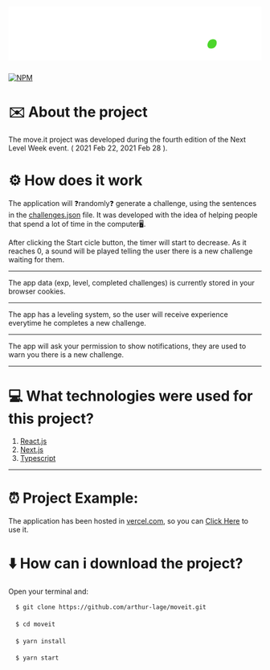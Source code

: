<h1 align=center><img src="https://github.com/arthur-lage/moveit/blob/main/assets/logo.svg" /></h1>

[![NPM](https://img.shields.io/npm/l/react)](https://github.com/arthur-lage/moveit/blob/main/LICENSE)

# ✉️ About the project

The move.it project was developed during the fourth edition of the Next Level Week event. ( 2021 Feb 22, 2021 Feb 28 ).

# ⚙️ How does it work

The application will ❓randomly❓ generate a challenge, using the sentences in the [challenges.json](https://github.com/arthur-lage/moveit/blob/main/challenges.json) file.
It was developed with the idea of helping people that spend a lot of time in the computer🖥️. 

After clicking the Start cicle button, the timer will start to decrease. As it reaches 0, a sound will be played telling the user there is a new challenge waiting for them.

---

The app data (exp, level, completed challenges) is currently stored in your browser cookies.

---

The app has a leveling system, so the user will receive experience everytime he completes a new challenge.

---

The app will ask your permission to show notifications, they are used to warn you there is a new challenge.

---

# 💻 What technologies were used for this project?

1. [React.js](https://reactjs.org)
2. [Next.js](https://nextjs.org)
3. [Typescript](https://www.typescriptlang.org)

---

# ⏰ Project Example:

The application has been hosted in [vercel.com](vercel.com), so you can [Click Here](https://moveit-7i867iy73-arthur-lage.vercel.app) to use it.

# ⬇️ How can i download the project?

Open your terminal and:

```bash
  $ git clone https://github.com/arthur-lage/moveit.git
  
  $ cd moveit
  
  $ yarn install
  
  $ yarn start
```
